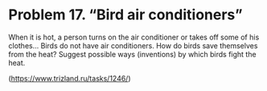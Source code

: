 # Problem 17. “Bird air conditioners”

When it is hot, a person turns on the air conditioner or takes off some of his clothes... Birds do not have air conditioners. How do birds save themselves from the heat? Suggest possible ways (inventions) by which birds fight the heat.

(https://www.trizland.ru/tasks/1246/)